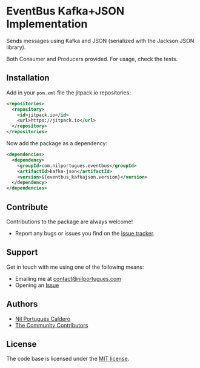 # EventBus Kafka+JSON Implementation

Sends messages using Kafka and JSON (serialized with the Jackson JSON library).
 
Both Consumer and Producers provided.  For usage, check the tests.

## Installation

Add in your `pom.xml` file the jitpack.io repositories:

```xml
<repositories>
  <repository>
    <id>jitpack.io</id>
    <url>https://jitpack.io</url>
  </repository>
</repositories>
```
  
Now add the package as a dependency: 

```xml
<dependencies>		
  <dependency>
    <groupId>com.nilportugues.eventbus</groupId>
    <artifactId>kafka-json</artifactId>
    <version>${eventbus_kafkajson.version}</version>
  </dependency>
</dependencies>  
```

## Contribute

Contributions to the package are always welcome!

* Report any bugs or issues you find on the [issue tracker](/../../issues/new).

## Support

Get in touch with me using one of the following means:

 - Emailing me at <contact@nilportugues.com>
 - Opening an [Issue](/../../issues/new)

## Authors

* [Nil Portugués Calderó](https://nilportugues.com)
* [The Community Contributors](/../../graphs/contributors)


## License
The code base is licensed under the [MIT license](LICENSE).
